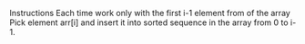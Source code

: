 Instructions
Each time work only with the first i-1 element from of the array
Pick element arr[i] and insert it into sorted sequence in the array from 0 to i-1.
